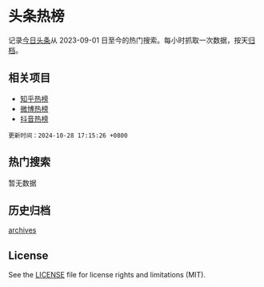 # 头条热榜

记录[今日头条](https://www.toutiao.com/)从 2023-09-01 日至今的热门搜索。每小时抓取一次数据，按天[归档](archives)。

## 相关项目

- [知乎热榜](https://github.com/hotarchive/zhihu)
- [微博热榜](https://github.com/hotarchive/weibo)
- [抖音热榜](https://github.com/hotarchive/douyin)


`更新时间：2024-10-28 17:15:26 +0800`

## 热门搜索

暂无数据

## 历史归档

[archives](archives)

## License

See the [LICENSE](LICENSE) file for license rights and limitations (MIT).
